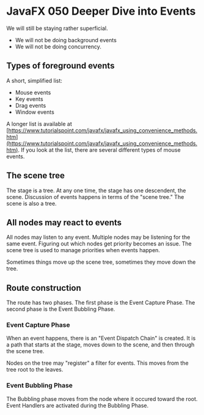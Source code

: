 # JavaFX 050 Deeper Dive into Events

We will still be staying rather superficial.  

* We will not be doing background events
* We will not be doing concurrency.  

## Types of foreground events

A short, simplified list:

* Mouse events
* Key events
* Drag events
* Window events

A longer list is available at [https://www.tutorialspoint.com/javafx/javafx_using_convenience_methods.htm](https://www.tutorialspoint.com/javafx/javafx_using_convenience_methods.htm).  If you look at the list, there are several different types of mouse events.

## The scene tree

The stage is a tree.  At any one time, the stage has one descendent, the scene.  Discussion of events happens in terms of the "scene tree."  The scene is also a tree.  

## All nodes may react to events

All nodes may listen to any event.  Multiple nodes may be listening for the same event.  Figuring out which nodes get priority becomes an issue.  The scene tree is used to manage priorities when events happen.

Sometimes things move up the scene tree, sometimes they move down the tree.

## Route construction

The route has two phases.  The first phase is the Event Capture Phase.  The second phase is the Event Bubbling Phase.

### Event Capture Phase

When an event happens, there is an "Event Dispatch Chain" is created.  It is a path that starts at the stage, moves down to the scene, and then through the scene tree.

Nodes on the tree may "register" a filter for events.  This moves from the tree root to the leaves.

### Event Bubbling Phase

The Bubbling phase moves from the node where it occured toward the root.  Event Handlers are activated during the Bubbling Phase.
